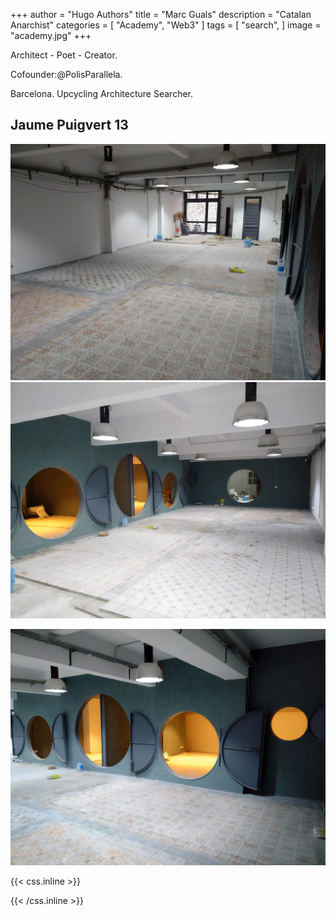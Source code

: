 +++
author = "Hugo Authors"
title = "Marc Guals"
description = "Catalan Anarchist"
categories = [
    "Academy",
    "Web3" 
]
tags = [
    "search",
]
image = "academy.jpg"
+++


Architect - Poet - Creator.  

Cofounder:@PolisParallela. 

Barcelona. Upcycling Architecture Searcher.



## Jaume Puigvert 13

![](02.jpg)  ![](01.jpg) 

![](academy.jpg)  

{{< css.inline >}}
<style>
.canon { background: white; width: 100%; height: auto; }
</style>
{{< /css.inline >}}
